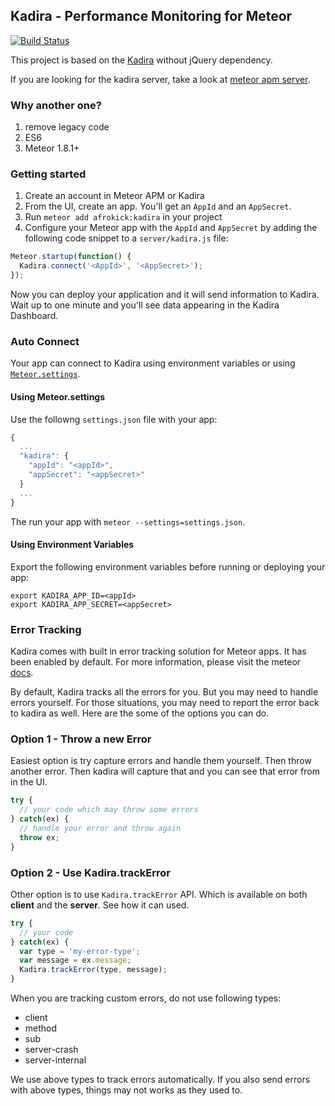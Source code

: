 ## Kadira - Performance Monitoring for Meteor
[![Build Status](https://travis-ci.org/afrokick/kadira.svg?branch=master)](https://travis-ci.org/afrokick/kadira)

This project is based on the [Kadira](https://github.com/lmachens/kadira) without jQuery dependency.

If you are looking for the kadira server, take a look at [meteor apm server](https://github.com/lmachens/meteor-apm-server).

### Why another one?
1) remove legacy code
2) ES6
3) Meteor 1.8.1+

### Getting started

1. Create an account in Meteor APM or Kadira
2. From the UI, create an app. You'll get an `AppId` and an `AppSecret`.
3. Run `meteor add afrokick:kadira` in your project
4. Configure your Meteor app with the `AppId` and `AppSecret` by adding the following code snippet to a `server/kadira.js` file:

```js
Meteor.startup(function() {
  Kadira.connect('<AppId>', '<AppSecret>');
});
```

Now you can deploy your application and it will send information to Kadira. Wait up to one minute and you'll see data appearing in the Kadira Dashboard.


### Auto Connect

Your app can connect to Kadira using environment variables or using [`Meteor.settings`](http://docs.meteor.com/#meteor_settings).

#### Using Meteor.settings
Use the followng `settings.json` file with your app:

```js
{
  ...
  "kadira": {
    "appId": "<appId>",
    "appSecret": "<appSecret>"
  }
  ...
}
```

The run your app with `meteor --settings=settings.json`.

#### Using Environment Variables

Export the following environment variables before running or deploying your app:

```
export KADIRA_APP_ID=<appId>
export KADIRA_APP_SECRET=<appSecret>
````

### Error Tracking

Kadira comes with built in error tracking solution for Meteor apps. It has been enabled by default.
For more information, please visit the meteor [docs](http://galaxy-guide.meteor.com/kb-error-tracking.html).

By default, Kadira tracks all the errors for you. But you may need to handle errors yourself. For those situations, you may need to report the error back to kadira as well. Here are the some of the options you can do.  

### Option 1 - Throw a new Error

Easiest option is try capture errors and handle them yourself. Then throw another error. Then kadira will capture that and you can see that error from in the UI.  

``` js
try {
  // your code which may throw some errors
} catch(ex) {
  // handle your error and throw again
  throw ex;
}
```

### Option 2 - Use Kadira.trackError

Other option is to use `Kadira.trackError` API. Which is available on both **client** and the **server**. See how it can used.  

``` js
try {
  // your code 
} catch(ex) {
  var type = 'my-error-type';
  var message = ex.message;
  Kadira.trackError(type, message);
}
```

When you are tracking custom errors, do not use following types:  

*   client
*   method
*   sub
*   server-crash
*   server-internal

We use above types to track errors automatically. If you also send errors with above types, things may not works as they used to.